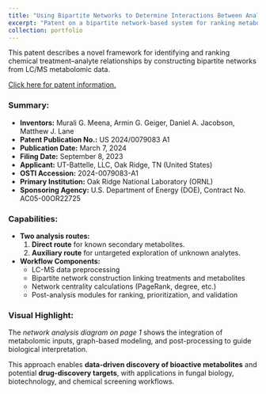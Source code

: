 ```yaml
---
title: "Using Bipartite Networks to Determine Interactions Between Analytes and Chemical Treatments"
excerpt: "Patent on a bipartite network-based system for ranking metabolite–treatment relationships from LC/MS data using network centrality.<br/><img src='/images/portfolio/code/metnet/metnet_patent.png'>"
collection: portfolio
---
```


This patent describes a novel framework for identifying and ranking chemical treatment–analyte relationships by constructing bipartite networks from LC/MS metabolomic data.

[Click here for patent information.](https://patents.google.com/patent/US20240079083A1/en)

### Summary:
- **Inventors:** Murali G. Meena, Armin G. Geiger, Daniel A. Jacobson, Matthew J. Lane  
- **Patent Publication No.:** US 2024/0079083 A1  
- **Publication Date:** March 7, 2024  
- **Filing Date:** September 8, 2023  
- **Applicant:** UT-Battelle, LLC, Oak Ridge, TN (United States)  
- **OSTI Accession:** 2024-0079083-A1  
- **Primary Institution:** Oak Ridge National Laboratory (ORNL)  
- **Sponsoring Agency:** U.S. Department of Energy (DOE), Contract No. AC05-00OR22725  

### Capabilities:
- **Two analysis routes:**
  1. **Direct route** for known secondary metabolites.
  2. **Auxiliary route** for untargeted exploration of unknown analytes.
- **Workflow Components:**
  * LC-MS data preprocessing
  * Bipartite network construction linking treatments and metabolites
  * Network centrality calculations (PageRank, degree, etc.)
  * Post-analysis modules for ranking, prioritization, and validation

### Visual Highlight:
The *network analysis diagram on page 1* shows the integration of metabolomic inputs, graph-based modeling, and post-processing to guide biological interpretation.

This approach enables **data-driven discovery of bioactive metabolites** and potential **drug-discovery targets**, with applications in fungal biology, biotechnology, and chemical screening workflows.

